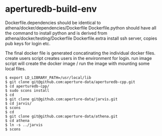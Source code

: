 # aperturedb-build-env

Dockerfile.dependencies should be identical to athena/docker/dependencies/Dockerfile 
Dockerfile.python should have all the command to install python and is derived from athena/docker/testing/Dockerfile
Dockerfile.extra install ssh server, copies pub keys for login etc.

The final docker file is generated concatinating the individual docker files.
create users script creates users in the environment for login.
run image script will create the docker image / run the image with mounting some local files.


```
$ export LD_LIBRARY_PATH=/usr/local/lib
$ git clone git@github.com:aperture-data/aperturedb-cpp.git
$ cd aperturedb-cpp/
$ sudo scons install
$ cd
$ git clone git@github.com:aperture-data/jarvis.git
$ cd jarvis/
$ scons
$ cd
$ git clone git@github.com:aperture-data/athena.git
$ cd athena
$ ln -s ../jarvis
$ scons
```

